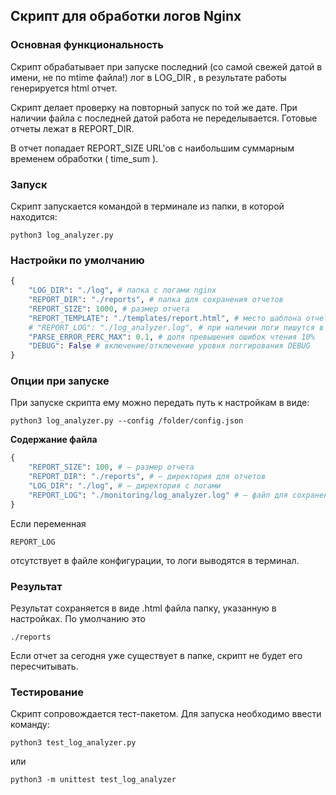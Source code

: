 ## Скрипт для обработки логов Nginx

### Основная функциональность

Скрипт обрабатывает при запуске последний (со самой свежей датой в имени, не по mtime файла!) лог в
LOG_DIR , в результате работы генерируется html отчет.

Скрипт делает проверку на повторный запуск по той же дате.
При наличии файла с последней датой работа не переделывается.
Готовые отчеты лежат в REPORT_DIR.

В отчет попадает REPORT_SIZE URL'ов с наибольшим суммарным временем обработки
( time_sum ).

### Запуск
Скрипт запускается командой в терминале из папки, в которой находится:

`python3 log_analyzer.py`

### Настройки по умолчанию
```python
{
    "LOG_DIR": "./log", # папка с логами nginx
    "REPORT_DIR": "./reports", # папка для сохранения отчетов
    "REPORT_SIZE": 1000, # размер отчета
    "REPORT_TEMPLATE": "./templates/report.html", # место шаблона отчета
    # "REPORT_LOG": "./log_analyzer.log", # при наличии логи пишутся в файл, иначе в консоль
    "PARSE_ERROR_PERC_MAX": 0.1, # доля превышения ошибок чтения 10%
    "DEBUG": False # включение/отключение уровня логгирования DEBUG
}
```
### Опции при запуске

При запуске скрипта ему можно передать путь к настройкам в виде: 

`python3 log_analyzer.py --config /folder/config.json`

**Содержание файла**

```python
{
    "REPORT_SIZE": 100, # — размер отчета 
    "REPORT_DIR": "./reports", # — директория для отчетов
    "LOG_DIR": "./log", # — директория с логами
    "REPORT_LOG": "./monitoring/log_analyzer.log" # — файл для сохранения логов
}
```

Если переменная 

`REPORT_LOG`

отсутствует в файле конфигурации, то логи выводятся в терминал.

### Результат

Результат сохраняется в виде .html файла папку, указанную в настройках. По умолчанию это

`./reports`

Если отчет за сегодня уже существует в папке, скрипт не будет его пересчитывать.

### Тестирование

Скрипт сопровождается тест-пакетом. Для запуска необходимо ввести команду: 

`python3 test_log_analyzer.py`

или

`python3 -m unittest test_log_analyzer`
